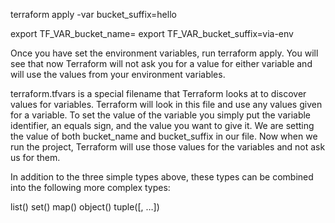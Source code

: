 terraform apply -var bucket_suffix=hello

export TF_VAR_bucket_name=<your-bucketname>
export TF_VAR_bucket_suffix=via-env

Once you have set the environment variables, run terraform apply. You will see that now Terraform will not ask you for a value for either variable and will use the values from your environment variables.

terraform.tfvars is a special filename that Terraform looks at to discover values for variables. Terraform will look in this file and use any values given for a variable. To set the value of the variable you simply put the variable identifier, an equals sign, and the value you want to give it. We are setting the value of both bucket_name and bucket_suffix in our file. Now when we run the project, Terraform will use those values for the variables and not ask us for them.


In addition to the three simple types above, these types can be combined into the following more complex types:

list(<TYPE>)
set(<TYPE>)
map(<TYPE>)
object()
tuple([<TYPE>, …])